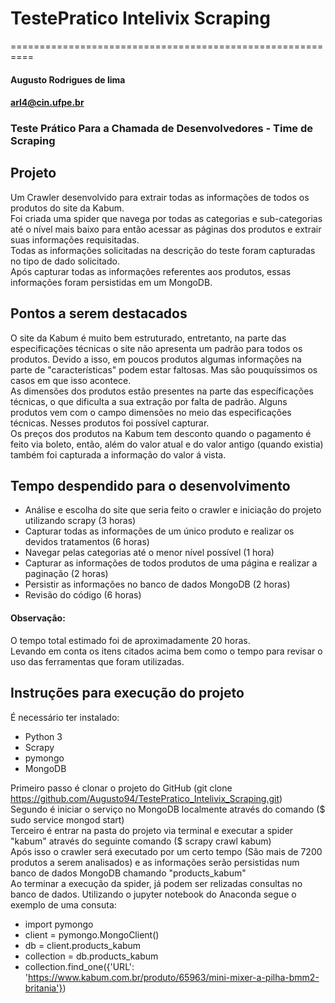 # TestePratico Intelivix Scraping
==========================================================

#### Augusto Rodrigues de lima
#### <arl4@cin.ufpe.br>

### Teste Prático Para a Chamada de Desenvolvedores - Time de Scraping

## Projeto

Um Crawler desenvolvido para extrair todas as informações de todos os produtos do site da Kabum.\
Foi criada uma spider que navega por todas as categorias e sub-categorias até o nível mais baixo para então acessar as páginas dos produtos e extrair suas informações requisitadas.\
Todas as informações solicitadas na descrição do teste foram capturadas no tipo de dado solicitado.\
Após capturar todas as informações referentes aos produtos, essas informações foram persistidas em um MongoDB.

## Pontos a serem destacados
O site da Kabum é muito bem estruturado, entretanto, na parte das especificações técnicas o site não apresenta um padrão para todos os produtos. Devido a isso, em poucos produtos algumas informações na parte de "características" podem estar faltosas. Mas são pouquíssimos os casos em que isso acontece.\
As dimensões dos produtos estão presentes na parte das específicações técnicas, o que dificulta a sua extração por falta de padrão. Alguns produtos vem com o campo dimensões no meio das especificações técnicas. Nesses produtos foi possível capturar.\
Os preços dos produtos na Kabum tem desconto quando o pagamento é feito via boleto, então, além do valor atual e do valor antigo (quando existia) também foi capturada a informação do valor á vista.

## Tempo despendido para o desenvolvimento

- Análise e escolha do site que seria feito o crawler e iniciação do projeto utilizando scrapy (3 horas)
- Capturar todas as informações de um único produto e realizar os devidos tratamentos (6 horas)
- Navegar pelas categorias até o menor nível possível (1 hora)
- Capturar as informações de todos produtos de uma página e realizar a paginação (2 horas)
- Persistir as informações no banco de dados MongoDB (2 horas)
- Revisão do código (6 horas)

#### Observação:

O tempo total estimado foi de aproximadamente 20 horas.\
Levando em conta os itens citados acima bem como o tempo para revisar o uso das ferramentas que foram utilizadas.

## Instruções para execução do projeto

É necessário ter instalado:
- Python 3
- Scrapy
- pymongo
- MongoDB

Primeiro passo é clonar o projeto do GitHub (git clone https://github.com/Augusto94/TestePratico_Intelivix_Scraping.git)\
Segundo é iniciar o serviço no MongoDB localmente através do comando ($ sudo service mongod start)\
Terceiro é entrar na pasta do projeto via terminal e executar a spider "kabum" através do seguinte comando ($ scrapy crawl kabum)\
Após isso o crawler será executado por um certo tempo (São mais de 7200 produtos a serem analisados) e as informações serão persistidas num banco de dados MongoDB chamando "products_kabum"\
Ao terminar a execução da spider, já podem ser relizadas consultas no banco de dados. Utilizando o jupyter notebook do Anaconda segue o exemplo de uma consuta:
- import pymongo
- client = pymongo.MongoClient()
- db = client.products_kabum
- collection = db.products_kabum
- collection.find_one({'URL': 'https://www.kabum.com.br/produto/65963/mini-mixer-a-pilha-bmm2-britania'})
